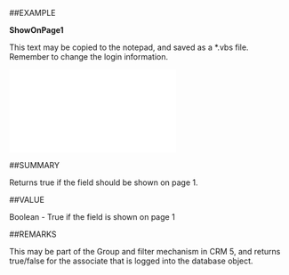 
##EXAMPLE

**ShowOnPage1**

This text may be copied to the notepad, and saved as a *.vbs file. Remember to change the login information.

![](..\..\Examples\vbs\SOUdefField.ShowOnPage1.vbs.txt)


##SUMMARY

Returns true if the field should be shown on page 1.


##VALUE

Boolean - True if the field is shown on page 1


##REMARKS

This may be part of the Group and filter mechanism in CRM 5, and returns true/false for the associate that is logged into the database object.

